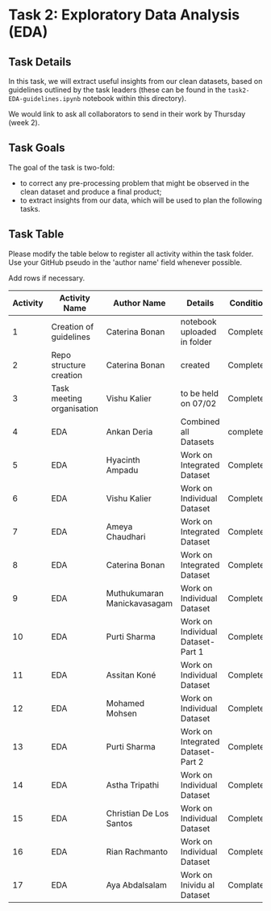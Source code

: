 # Task 2: Exploratory Data Analysis (EDA)

## Task Details

In this task, we will extract useful insights from our clean datasets, based on guidelines outlined by the task leaders (these can be found in the `task2-EDA-guidelines.ipynb` notebook within this directory).

We would link to ask all collaborators to send in their work by Thursday (week 2).

## Task Goals

The goal of the task is two-fold:

- to correct any pre-processing problem that might be observed in the clean dataset and produce a final product;
- to extract insights from our data, which will be used to plan the following tasks.

## Task Table

Please modify the table below to register all activity within the task folder. Use your GitHub pseudo in the 'author name' field whenever possible.

Add rows if necessary.

| Activity | Activity Name | Author Name | Details | Condition |
|-|-|-|-|-|
|1| Creation of guidelines | Caterina Bonan | notebook uploaded in folder | Completed |
|2| Repo structure creation | Caterina Bonan | created | Completed |
|3| Task meeting organisation | Vishu Kalier | to be held on 07/02 | Completed |
|4| EDA | Ankan Deria | Combined all Datasets | complete | Completed |
|5| EDA | Hyacinth Ampadu | Work on Integrated Dataset | Completed |
|6| EDA | Vishu Kalier | Work on Individual Dataset | Completed |
|7| EDA | Ameya Chaudhari | Work on Integrated Dataset | Completed |
|8| EDA | Caterina Bonan | Work on Integrated Dataset | Completed | 
|9| EDA | Muthukumaran Manickavasagam | Work on Individual Dataset | Completed |
|10| EDA| Purti Sharma| Work on Individual Dataset- Part 1 | Completed |
|11| EDA | Assitan Koné| Work on Individual Dataset | Completed |
|12| EDA | Mohamed Mohsen | Work on Individual Dataset | Completed |
|13| EDA| Purti Sharma| Work on Integrated Dataset- Part 2| Completed |
|14| EDA | Astha Tripathi | Work on Individual Dataset | Completed |
|15| EDA | Christian De Los Santos | Work on Individual Dataset | Completed |
|16| EDA | Rian Rachmanto | Work on Individual Dataset | Completed |
|17| EDA | Aya Abdalsalam | Work on Inividu al Dataset | Complated |




